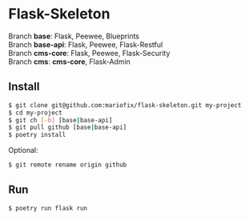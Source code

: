 # Flask-Skeleton
Branch **base**: Flask, Peewee, Blueprints  
Branch **base-api**: Flask, Peewee, Flask-Restful  
Branch **cms-core**: Flask, Peewee, Flask-Security  
Branch **cms**: **cms-core**, Flask-Admin
  
## Install
```bash
$ git clone git@github.com:mariofix/flask-skeleton.git my-project  
$ cd my-project  
$ git ch [-b] [base|base-api]  
$ git pull github [base|base-api]  
$ poetry install  
```  
Optional:
```bash
$ git remote rename origin github
```

## Run
```bash
$ poetry run flask run
```